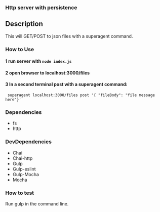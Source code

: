 ### Http server with persistence

## Description
This will GET/POST to json files with a superagent command.

### How to Use
#### 1 run server with ```node index.js```

#### 2 open browser to localhost:3000/files

#### 3 In a second terminal post with a superagent command:
``` superagent localhost:3000/files post '{ "fileBody": "file message here"}'```

### Dependencies
  * fs
  * http

### DevDependencies
  * Chai
  * Chai-http
  * Gulp
  * Gulp-eslint
  * Gulp-Mocha
  * Mocha

### How to test
Run gulp in the command line. 
